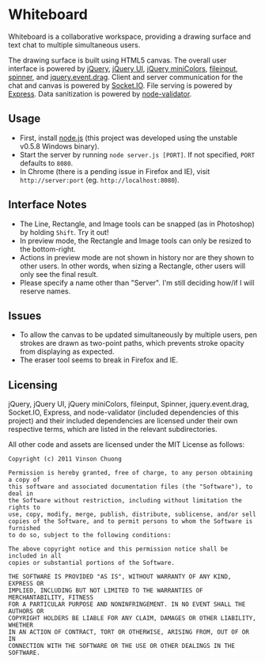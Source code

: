 # Whiteboard
Whiteboard is a collaborative workspace, providing a drawing surface and
text chat to multiple simultaneous users.

The drawing surface is built using HTML5 canvas. The overall user interface is powered by
[jQuery](http://jquery.com),
[jQuery UI](http://jqueryui.com),
[jQuery miniColors](http://abeautifulsite.net/blog/2011/02/jquery-minicolors-a-color-selector-for-input-controls/),
[fileinput](http://plugins.jquery.com/project/fileinput),
[spinner](http://www.jqueryin.com/projects/spinner-jquery-preloader-plugin/), and
[jquery.event.drag](http://threedubmedia.com/code/event/drag).
Client and server communication for the chat and canvas is powered by [Socket.IO](http://socket.io/).
File serving is powered by [Express](http://expressjs.com). Data sanitization is powered by
[node-validator](https://github.com/chriso/node-validator).

## Usage
* First, install [node.js](http://nodejs.org) (this project was developed using
the unstable v0.5.8 Windows binary).
* Start the server by running `node server.js [PORT]`. If not specified, `PORT` defaults to `8080`.
* In Chrome (there is a pending issue in Firefox and IE), visit `http://server:port`
(eg. `http://localhost:8080`).

## Interface Notes
* The Line, Rectangle, and Image tools can be snapped (as in Photoshop) by holding `Shift`. Try it out!
* In preview mode, the Rectangle and Image tools can only be resized to the bottom-right.
* Actions in preview mode are not shown in history nor are they shown to other users. In other words,
when sizing a Rectangle, other users will only see the final result.
* Please specify a name other than "Server". I'm still deciding how/if I will reserve names.

## Issues
* To allow the canvas to be updated simultaneously by multiple users, pen strokes are
drawn as two-point paths, which prevents stroke opacity from displaying as expected.
* The eraser tool seems to break in Firefox and IE.

## Licensing
jQuery, jQuery UI, jQuery miniColors, fileinput, Spinner, jquery.event.drag, Socket.IO, Express,
and node-validator (included dependencies of this project) and their included dependencies
are licensed under their own respective terms, which are listed in the relevant subdirectories.

All other code and assets are licensed under the MIT License as follows:

    Copyright (c) 2011 Vinson Chuong

    Permission is hereby granted, free of charge, to any person obtaining a copy of
    this software and associated documentation files (the "Software"), to deal in
    the Software without restriction, including without limitation the rights to
    use, copy, modify, merge, publish, distribute, sublicense, and/or sell
    copies of the Software, and to permit persons to whom the Software is furnished
    to do so, subject to the following conditions:

    The above copyright notice and this permission notice shall be included in all
    copies or substantial portions of the Software.

    THE SOFTWARE IS PROVIDED "AS IS", WITHOUT WARRANTY OF ANY KIND, EXPRESS OR
    IMPLIED, INCLUDING BUT NOT LIMITED TO THE WARRANTIES OF MERCHANTABILITY, FITNESS
    FOR A PARTICULAR PURPOSE AND NONINFRINGEMENT. IN NO EVENT SHALL THE AUTHORS OR
    COPYRIGHT HOLDERS BE LIABLE FOR ANY CLAIM, DAMAGES OR OTHER LIABILITY, WHETHER
    IN AN ACTION OF CONTRACT, TORT OR OTHERWISE, ARISING FROM, OUT OF OR IN
    CONNECTION WITH THE SOFTWARE OR THE USE OR OTHER DEALINGS IN THE SOFTWARE.
